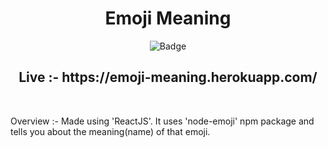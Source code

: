 <h1 align="center">
    Emoji Meaning
</h1>

<div align="center">

![Badge](https://img.shields.io/badge/TechStack-ReactJS-red)

</div>

<h2 align="center">
    Live :- https://emoji-meaning.herokuapp.com/
</h2>

<br />

Overview :- 
Made using 'ReactJS'.
It uses 'node-emoji' npm package and tells you about the meaning(name) of that emoji.